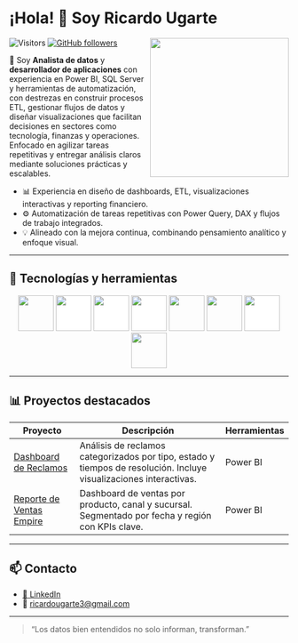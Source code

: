 # ¡Hola! 👋 Soy Ricardo Ugarte  
![Visitors](https://visitor-badge.laobi.icu/badge?page_id=Ricardo-Ugarte.readme) [![GitHub followers](https://img.shields.io/github/followers/Ricardo-Ugarte?style=social)](https://github.com/Ricardo-Ugarte?tab=followers)
<img align="right" width="250px" src="https://github.com/Ricardo-Ugarte/Ricardo-Ugarte/blob/main/GIF.gif" />


🎯 Soy **Analista de datos** y **desarrollador de aplicaciones** con experiencia en Power BI, SQL Server y herramientas de automatización, con destrezas en construir procesos ETL, gestionar flujos de datos y diseñar visualizaciones que facilitan decisiones en sectores como tecnología, finanzas y operaciones. Enfocado en agilizar tareas repetitivas y entregar análisis claros mediante soluciones prácticas y escalables.

- 📊 Experiencia en diseño de dashboards, ETL, visualizaciones interactivas y reporting financiero.
- ⚙️ Automatización de tareas repetitivas con Power Query, DAX y flujos de trabajo integrados.
- 💡 Alineado con la mejora continua, combinando pensamiento analítico y enfoque visual.
---
## 🧰 Tecnologías y herramientas

<p align="center"><img src="https://mspcorp.ca/wp-content/uploads/2025/01/Fabric-transparent-logo.webp" style="height: 4rem"/>
<img src="https://cdn.worldvectorlogo.com/logos/microsoft-sql-server-1.svg" style="height:4rem; background-color:white"/>
<img src="https://i.pinimg.com/736x/ff/ca/de/ffcade7ea39de9b876eb76bbbd4fedb5.jpg" style="height: 4rem; background-color:white"/>
<img src="https://www.impactory.de/wp-content/uploads/2024/02/Power-Apps-1200x628-1.png" style="height: 4rem; background-color:white"/>
<img src="https://sharepointinterface.com/wp-content/uploads/2023/01/PALogo.png" style="height: 4rem"/>
<img src="https://apen.es/wp-content/uploads/2020/11/logo-microsoft-excel.jpg" style="height: 4rem"/>
<img src="https://cdn.jsdelivr.net/gh/devicons/devicon/icons/github/github-original-wordmark.svg" style="height: 4rem; background-color:white"/>
<img src="https://cdn.jsdelivr.net/gh/devicons/devicon/icons/python/python-original.svg"  style="height: 4rem"/>
</p>


---

## 📊 Proyectos destacados

| Proyecto | Descripción | Herramientas |
|---------|-------------|--------------|
| [Dashboard de Reclamos](https://bit.ly/reclamosView) | Análisis de reclamos categorizados por tipo, estado y tiempos de resolución. Incluye visualizaciones interactivas. | Power BI |
| [Reporte de Ventas Empire](https://bit.ly/reporteempireventas) | Dashboard de ventas por producto, canal y sucursal. Segmentado por fecha y región con KPIs clave. | Power BI |

---

## 📫 Contacto

- [🔗 LinkedIn](https://www.linkedin.com/in/ricardo-ugarte)
- 📧 ricardougarte3@gmail.com

---

> “Los datos bien entendidos no solo informan, transforman.”



